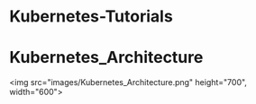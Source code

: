 # Kubernetes-Tutorials

# Kubernetes_Architecture

<img src="images/Kubernetes_Architecture.png" height="700", width="600">